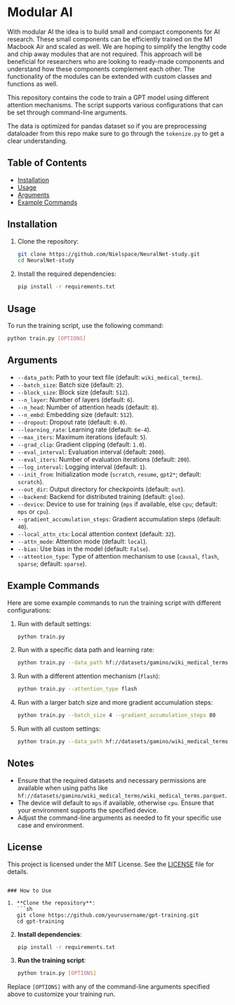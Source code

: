 # Modular AI 

With modular AI the idea is to build small and compact components for AI research. These small components can be efficiently trained on the M1 Macbook Air and scaled as well. We are hoping to simplify the lengthy code and chip away modules that are not required. This approach will be beneficial for researchers who are looking to ready-made components and understand how these components complement each other. The functionality of the modules can be extended with custom classes and functions as well.

This repository contains the code to train a GPT model using different attention mechanisms. The script supports various configurations that can be set through command-line arguments.

The data is optimized for pandas dataset so if you are preprocessing dataloader from this repo make sure to go through the `tokenize.py` to get a clear understanding. 

## Table of Contents
- [Installation](#installation)
- [Usage](#usage)
- [Arguments](#arguments)
- [Example Commands](#example-commands)

## Installation

1. Clone the repository:
   ```sh
   git clone https://github.com/Nielspace/NeuralNet-study.git
   cd NeuralNet-study
   ```

2. Install the required dependencies:
   ```sh
   pip install -r requirements.txt
   ```

## Usage

To run the training script, use the following command:

```sh
python train.py [OPTIONS]
```

## Arguments

- `--data_path`: Path to your text file (default: `wiki_medical_terms`).
- `--batch_size`: Batch size (default: `2`).
- `--block_size`: Block size (default: `512`).
- `--n_layer`: Number of layers (default: `6`).
- `--n_head`: Number of attention heads (default: `8`).
- `--n_embd`: Embedding size (default: `512`).
- `--dropout`: Dropout rate (default: `0.0`).
- `--learning_rate`: Learning rate (default: `6e-4`).
- `--max_iters`: Maximum iterations (default: `5`).
- `--grad_clip`: Gradient clipping (default: `1.0`).
- `--eval_interval`: Evaluation interval (default: `2000`).
- `--eval_iters`: Number of evaluation iterations (default: `200`).
- `--log_interval`: Logging interval (default: `1`).
- `--init_from`: Initialization mode (`scratch`, `resume`, `gpt2*`; default: `scratch`).
- `--out_dir`: Output directory for checkpoints (default: `out`).
- `--backend`: Backend for distributed training (default: `gloo`).
- `--device`: Device to use for training (`mps` if available, else `cpu`; default: `mps` or `cpu`).
- `--gradient_accumulation_steps`: Gradient accumulation steps (default: `40`).
- `--local_attn_ctx`: Local attention context (default: `32`).
- `--attn_mode`: Attention mode (default: `local`).
- `--bias`: Use bias in the model (default: `False`).
- `--attention_type`: Type of attention mechanism to use (`causal`, `flash`, `sparse`; default: `sparse`).

## Example Commands

Here are some example commands to run the training script with different configurations:

1. Run with default settings:
   ```sh
   python train.py
   ```

2. Run with a specific data path and learning rate:
   ```sh
   python train.py --data_path hf://datasets/gamino/wiki_medical_terms/wiki_medical_terms.parquet --learning_rate 3e-4
   ```

3. Run with a different attention mechanism (`flash`):
   ```sh
   python train.py --attention_type flash
   ```

4. Run with a larger batch size and more gradient accumulation steps:
   ```sh
   python train.py --batch_size 4 --gradient_accumulation_steps 80
   ```

5. Run with all custom settings:
   ```sh
   python train.py --data_path hf://datasets/gamino/wiki_medical_terms/wiki_medical_terms.parquet --batch_size 4 --learning_rate 3e-4 --gradient_accumulation_steps 80 --local_attn_ctx 64 --attn_mode 'sparse' --bias True --attention_type flash
   ```

## Notes

- Ensure that the required datasets and necessary permissions are available when using paths like `hf://datasets/gamino/wiki_medical_terms/wiki_medical_terms.parquet`.
- The device will default to `mps` if available, otherwise `cpu`. Ensure that your environment supports the specified device.
- Adjust the command-line arguments as needed to fit your specific use case and environment.

## License

This project is licensed under the MIT License. See the [LICENSE](LICENSE) file for details.
```

### How to Use

1. **Clone the repository**:
   ```sh
   git clone https://github.com/yourusername/gpt-training.git
   cd gpt-training
   ```

2. **Install dependencies**:
   ```sh
   pip install -r requirements.txt
   ```

3. **Run the training script**:
   ```sh
   python train.py [OPTIONS]
   ```

Replace `[OPTIONS]` with any of the command-line arguments specified above to customize your training run.
